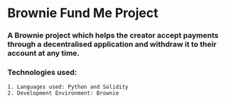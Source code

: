 # Brownie Fund Me Project

### A Brownie project which helps the creator accept payments through a decentralised application and withdraw it to their account at any time.

### Technologies used:
    1. Languages used: Python and Solidity
    2. Development Environment: Brownie 
